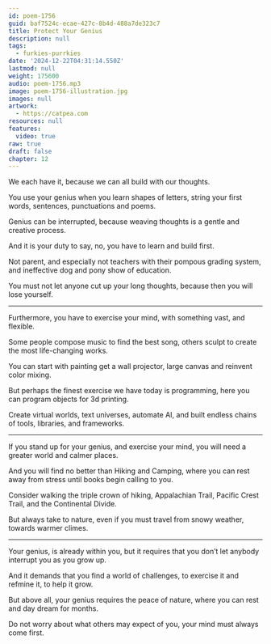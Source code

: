 ```yaml
---
id: poem-1756
guid: baf7524c-ecae-427c-8b4d-488a7de323c7
title: Protect Your Genius
description: null
tags:
  - furkies-purrkies
date: '2024-12-22T04:31:14.550Z'
lastmod: null
weight: 175600
audio: poem-1756.mp3
image: poem-1756-illustration.jpg
images: null
artwork:
  - https://catpea.com
resources: null
features:
  video: true
raw: true
draft: false
chapter: 12
---
```


We each have it,
because we can all build with our thoughts.

You use your genius when you learn shapes of letters,
string your first words, sentences, punctuations and poems.

Genius can be interrupted,
because weaving thoughts is a gentle and creative process.

And it is your duty to say, no,
you have to learn and build first.

Not parent, and especially not teachers with their pompous grading system,
and ineffective dog and pony show of education.

You must not let anyone cut up your long thoughts,
because then you will lose yourself.

---

Furthermore, you have to exercise your mind,
with something vast, and flexible.

Some people compose music to find the best song,
others sculpt to create the most life-changing works.

You can start with painting get a wall projector,
large canvas and reinvent color mixing.

But perhaps the finest exercise we have today is programming,
here you can program objects for 3d printing.

Create virtual worlds, text universes, automate AI,
and built endless chains of tools, libraries, and frameworks.

---

If you stand up for your genius, and exercise your mind,
you will need a greater world and calmer places.

And you will find no better than Hiking and Camping,
where you can rest away from stress until books begin calling to you.

Consider walking the triple crown of hiking,
Appalachian Trail, Pacific Crest Trail, and the Continental Divide.

But always take to nature, even if you must travel from snowy weather,
towards warmer climes.

---

Your genius, is already within you,
but it requires that you don’t let anybody interrupt you as you grow up.

And it demands that you find a world of challenges,
to exercise it and refmine it, to help it grow.

But above all, your genius requires the peace of nature,
where you can rest and day dream for months.

Do not worry about what others may expect of you,
your mind must always come first.
